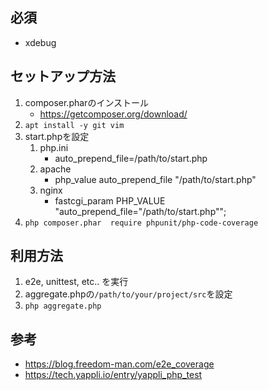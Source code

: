 ## 必須
- xdebug

## セットアップ方法

1. composer.pharのインストール
    -  https://getcomposer.org/download/
1. `apt install -y git vim`
1. start.phpを設定
    1. php.ini
        - auto_prepend_file=/path/to/start.php
    1. apache
        - php_value auto_prepend_file "/path/to/start.php"
    1. nginx
        - fastcgi_param PHP_VALUE "auto_prepend_file=\"/path/to/start.php\"";
1. `php composer.phar  require phpunit/php-code-coverage`

## 利用方法
1. e2e, unittest, etc.. を実行
1. aggregate.phpの`/path/to/your/project/src`を設定
1. `php aggregate.php`

## 参考
- https://blog.freedom-man.com/e2e_coverage
- https://tech.yappli.io/entry/yappli_php_test
